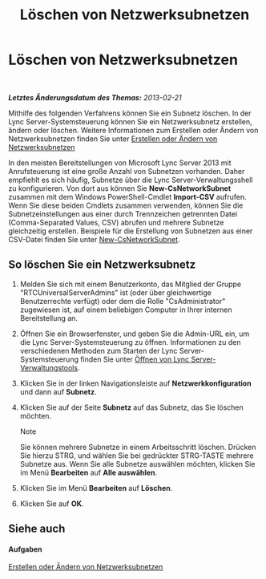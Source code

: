 ﻿---
title: Löschen von Netzwerksubnetzen
TOCTitle: Löschen von Netzwerksubnetzen
ms:assetid: c1850f38-40a3-48c9-b6f1-f181c5e63b6b
ms:mtpsurl: https://technet.microsoft.com/de-de/library/JJ721873(v=OCS.15)
ms:contentKeyID: 49890921
ms.date: 05/19/2016
mtps_version: v=OCS.15
ms.translationtype: HT
---

# Löschen von Netzwerksubnetzen

 

_**Letztes Änderungsdatum des Themas:** 2013-02-21_

Mithilfe des folgenden Verfahrens können Sie ein Subnetz löschen. In der Lync Server-Systemsteuerung können Sie ein Netzwerksubnetz erstellen, ändern oder löschen. Weitere Informationen zum Erstellen oder Ändern von Netzwerksubnetzen finden Sie unter [Erstellen oder Ändern von Netzwerksubnetzen](lync-server-2013-create-or-modify-network-subnets.md)

In den meisten Bereitstellungen von Microsoft Lync Server 2013 mit Anrufsteuerung ist eine große Anzahl von Subnetzen vorhanden. Daher empfiehlt es sich häufig, Subnetze über die Lync Server-Verwaltungsshell zu konfigurieren. Von dort aus können Sie **New-CsNetworkSubnet** zusammen mit dem Windows PowerShell-Cmdlet **Import-CSV** aufrufen. Wenn Sie diese beiden Cmdlets zusammen verwenden, können Sie die Subnetzeinstellungen aus einer durch Trennzeichen getrennten Datei (Comma-Separated Values, CSV) abrufen und mehrere Subnetze gleichzeitig erstellen. Beispiele für die Erstellung von Subnetzen aus einer CSV-Datei finden Sie unter [New-CsNetworkSubnet](https://docs.microsoft.com/en-us/powershell/module/skype/New-CsNetworkSubnet).

## So löschen Sie ein Netzwerksubnetz

1.  Melden Sie sich mit einem Benutzerkonto, das Mitglied der Gruppe "RTCUniversalServerAdmins" ist (oder über gleichwertige Benutzerrechte verfügt) oder dem die Rolle "CsAdministrator" zugewiesen ist, auf einem beliebigen Computer in Ihrer internen Bereitstellung an.

2.  Öffnen Sie ein Browserfenster, und geben Sie die Admin-URL ein, um die Lync Server-Systemsteuerung zu öffnen. Informationen zu den verschiedenen Methoden zum Starten der Lync Server-Systemsteuerung finden Sie unter [Öffnen von Lync Server-Verwaltungstools](lync-server-2013-open-lync-server-administrative-tools.md).

3.  Klicken Sie in der linken Navigationsleiste auf **Netzwerkkonfiguration** und dann auf **Subnetz**.

4.  Klicken Sie auf der Seite **Subnetz** auf das Subnetz, das Sie löschen möchten.
    

    > [!NOTE]
    > Sie können mehrere Subnetze in einem Arbeitsschritt löschen. Drücken Sie hierzu STRG, und wählen Sie bei gedrückter STRG-TASTE mehrere Subnetze aus. Wenn Sie alle Subnetze auswählen möchten, klicken Sie im Menü <STRONG>Bearbeiten</STRONG> auf <STRONG>Alle auswählen</STRONG>.



5.  Klicken Sie im Menü **Bearbeiten** auf **Löschen**.

6.  Klicken Sie auf **OK**.

## Siehe auch

#### Aufgaben

[Erstellen oder Ändern von Netzwerksubnetzen](lync-server-2013-create-or-modify-network-subnets.md)

